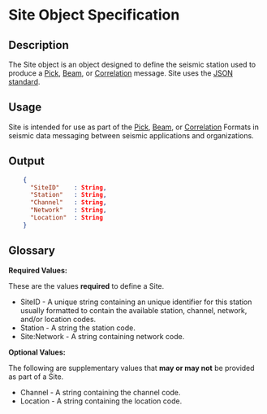 # Site Object Specification

## Description

The Site object is an object designed to define the seismic station used to
produce a [Pick](Pick.md), [Beam](Beam.md), or [Correlation](Correlation.md)
message.  Site uses the [JSON standard](http://www.json.org).

## Usage
Site is intended for use as part of the [Pick](Pick.md), [Beam](Beam.md), or
[Correlation](Correlation.md) Formats in seismic data messaging between seismic
applications and organizations.

## Output
```json
    {
      "SiteID"    : String,
      "Station"   : String,
      "Channel"   : String,
      "Network"   : String,
      "Location"  : String
    }
```

## Glossary
**Required Values:**

These are the values **required** to define a Site.

* SiteID -  A unique string containing an unique identifier for this station
usually formatted to contain the available station, channel, network, and/or
location codes.
* Station - A string the station code.
* Site:Network - A string containing network code.

**Optional Values:**

The following are supplementary values that **may or may not** be provided as
part of a Site.

* Channel - A string containing the channel code.
* Location - A string containing the location code.
